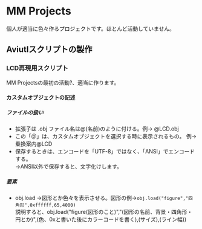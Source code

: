# MM Projects
個人が適当に色々作るプロジェクトです。ほとんど活動していません。
## Aviutlスクリプトの製作
### LCD再現用スクリプト
MM Projectsの最初の活動?、適当に作ります。
#### カスタムオブジェクトの記述
##### ファイルの扱い
+ 拡張子は .obj ファイル名は@(名前)のように付ける。例→ @LCD.obj
+ この「＠」は、カスタムオブジェクトを選択する時に表示されるもの。 
例→乗換案内@LCD
+ 保存するときは、エンコードを「UTF-8」ではなく、「ANSI」でエンコードする。  
→ANSI以外で保存すると、文字化けします。
##### 要素
+ obj.load  →図形とか色々を表示させる。図形の例→``obj.load("figure","四角形",0xffffff,65,4000)``   
説明すると、obj.load("figure(図形のこと)","(図形の名前、背景・四角形・円とか)",(色、0xと書いた後にカラーコードを書く),(サイズ),(ライン幅))
